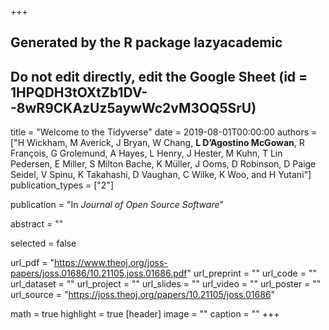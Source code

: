 +++
## Generated by the R package lazyacademic
## Do not edit directly, edit the Google Sheet (id = 1HPQDH3tOXtZb1DV--8wR9CKAzUz5aywWc2vM3OQ5SrU)

title = "Welcome to the Tidyverse"
date = 2019-08-01T00:00:00
authors = ["H Wickham, M Averick, J Bryan, W Chang, **L D’Agostino McGowan**, R François, G Grolemund, A Hayes, L Henry, J Hester, M Kuhn, T Lin Pedersen, E Miller, S Milton Bache, K Müller, J Ooms, D Robinson, D Paige Seidel, V Spinu, K Takahashi, D Vaughan, C Wilke, K Woo, and H Yutani"]
publication_types = ["2"]

publication = "In *Journal of Open Source Software*"

abstract = ""

selected = false

url_pdf = "https://www.theoj.org/joss-papers/joss.01686/10.21105.joss.01686.pdf"
url_preprint = ""
url_code = ""
url_dataset = ""
url_project = ""
url_slides = ""
url_video = ""
url_poster = ""
url_source = "https://joss.theoj.org/papers/10.21105/joss.01686"

math = true
highlight = true
[header]
image = ""
caption = ""
+++
